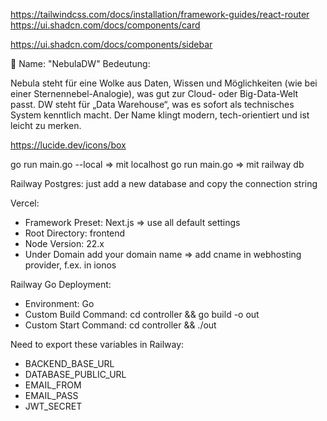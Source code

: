 https://tailwindcss.com/docs/installation/framework-guides/react-router
https://ui.shadcn.com/docs/components/card

https://ui.shadcn.com/docs/components/sidebar

🔷 Name: "NebulaDW"
Bedeutung:

Nebula steht für eine Wolke aus Daten, Wissen und Möglichkeiten (wie bei einer Sternennebel-Analogie), was gut zur Cloud- oder Big-Data-Welt passt.
DW steht für „Data Warehouse“, was es sofort als technisches System kenntlich macht.
Der Name klingt modern, tech-orientiert und ist leicht zu merken.

https://lucide.dev/icons/box

go run main.go --local => mit localhost
go run main.go => mit railway db

Railway Postgres: just add a new database and copy the connection string

Vercel:
- Framework Preset: Next.js => use all default settings
- Root Directory: frontend
- Node Version: 22.x
- Under Domain add your domain name => add cname in webhosting provider, f.ex. in ionos

Railway Go Deployment:
- Environment: Go
- Custom Build Command: cd controller && go build -o out
- Custom Start Command: cd controller && ./out

Need to export these variables in Railway:
- BACKEND_BASE_URL
- DATABASE_PUBLIC_URL
- EMAIL_FROM
- EMAIL_PASS
- JWT_SECRET